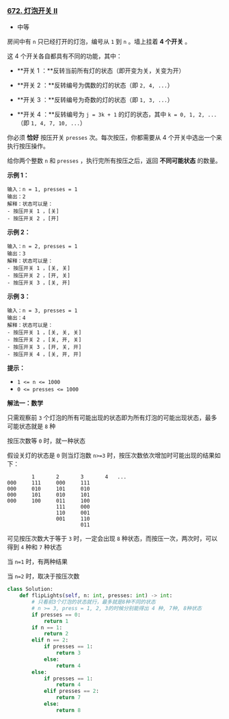 ### [672. 灯泡开关 Ⅱ](https://leetcode.cn/problems/bulb-switcher-ii/)

- 中等

房间中有 `n` 只已经打开的灯泡，编号从 `1` 到 `n` 。墙上挂着 **4 个开关** 。

这 4 个开关各自都具有不同的功能，其中：

- **开关 1 ：**反转当前所有灯的状态（即开变为关，关变为开）
- **开关 2 ：**反转编号为偶数的灯的状态（即 `2, 4, ...`）

- **开关 3 ：**反转编号为奇数的灯的状态（即 `1, 3, ...`）

- **开关 4 ：**反转编号为 `j = 3k + 1` 的灯的状态，其中 `k = 0, 1, 2, ...`（即 `1, 4, 7, 10, ...`）

你必须 **恰好** 按压开关 `presses` 次。每次按压，你都需要从 4 个开关中选出一个来执行按压操作。

给你两个整数 `n` 和 `presses` ，执行完所有按压之后，返回 **不同可能状态** 的数量。

**示例 1：**

```
输入：n = 1, presses = 1
输出：2
解释：状态可以是：
- 按压开关 1 ，[关]
- 按压开关 2 ，[开]
```

**示例 2：**

```
输入：n = 2, presses = 1
输出：3
解释：状态可以是：
- 按压开关 1 ，[关, 关]
- 按压开关 2 ，[开, 关]
- 按压开关 3 ，[关, 开]
```

**示例 3：**

```
输入：n = 3, presses = 1
输出：4
解释：状态可以是：
- 按压开关 1 ，[关, 关, 关]
- 按压开关 2 ，[关, 开, 关]
- 按压开关 3 ，[开, 关, 开]
- 按压开关 4 ，[关, 开, 开]
```

**提示：**

- `1 <= n <= 1000`
- `0 <= presses <= 1000`

**解法一：数学**

只需观察前 `3` 个灯泡的所有可能出现的状态即为所有灯泡的可能出现状态，最多可能状态就是 `8` 种

按压次数等 `0` 时，就一种状态

假设关灯的状态是 `0` 则当灯泡数 `n>=3` 时，按压次数依次增加时可能出现的结果如下：

```
		1		2		3		4	...
000		111		000		111		
000		010		101		010
000		101		010		101
000		100		011		100
				111		000
				110		001
				001		110
						011
```

可见按压次数大于等于 `3` 时，一定会出现 `8` 种状态，而按压一次，两次时，可以得到 `4` 种和 `7` 种状态

当 `n=1` 时，有两种结果

当 `n=2` 时，取决于按压次数

```python
class Solution:
    def flipLights(self, n: int, presses: int) -> int:
        # 只看前3个灯泡的状态就行，最多就是8种不同的状态
        # n >= 3, press = 1, 2, 3的时候分别能得出 4 种, 7种, 8种状态
        if presses == 0:
            return 1
        if n == 1:
            return 2
        elif n == 2:
            if presses == 1:
                return 3
            else:
                return 4
        else:
            if presses == 1:
                return 4
            elif presses == 2:
                return 7
            else:
                return 8
```

